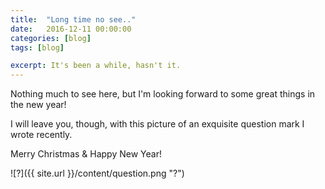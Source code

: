 ```yaml
---
title:  "Long time no see.."
date:   2016-12-11 00:00:00
categories: [blog]
tags: [blog]

excerpt: It's been a while, hasn't it.
---
```


Nothing much to see here, but I'm looking forward to some great things in the new year!


I will leave you, though, with this picture of an exquisite question mark I wrote recently.


Merry Christmas & Happy New Year!


![?]({{ site.url }}/content/question.png "?")
